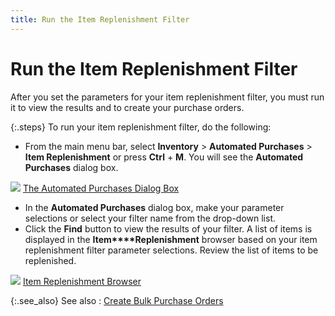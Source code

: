 ```yaml
---
title: Run the Item Replenishment Filter
---
```


# Run the Item Replenishment Filter


After you set the parameters for your item replenishment filter, you  must run it to view the results and to create your purchase orders.


{:.steps}
To run your item replenishment filter, do  the following:

- From the main menu  bar, select **Inventory** > **Automated Purchases** > **Item 
 Replenishment** or press **Ctrl**  + **M**. You will see the **Automated 
 Purchases** dialog box.



![]({{site.pp_baseurl}}/img/lens.gif) [The  Automated Purchases Dialog Box]({{site.pp_baseurl}}/purc-proc/pos/create-po/auto-generate-po/item-replenishment/automated_purchases_-_item_replenishment.html)

- In the **Automated 
 Purchases** dialog box, make your parameter selections or select  your filter name from the drop-down list.
- Click the **Find** button to view the results of your  filter. A list of items is displayed in the **Item****Replenishment** browser based on  your item replenishment filter parameter selections. Review the list of  items to be replenished.



![]({{site.pp_baseurl}}/img/lens.gif) [Item  Replenishment Browser]({{site.pp_baseurl}}/purc-proc/pos/create-po/auto-generate-po/item-replenishment/item_replenishment_browser_find_items_dialog_box.html)


{:.see_also}
See also
: [Create  Bulk Purchase Orders]({{site.pp_baseurl}}/purc-proc/pos/create-po/auto-generate-po/item-replenishment/creating_bulk_purchase_orders.html)
